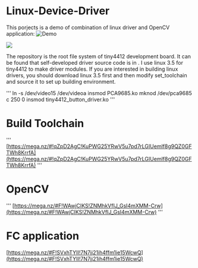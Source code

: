 # Linux-Device-Driver

This porjects is a demo of combination of linux driver and OpenCV application: ![Demo]()

![](https://github.com/lineagech/Linux-Device-Driver/blob/master/BD.JPG)

The repository is the root file system of tiny4412 development board. It can be found that self-developed driver source code is in [](kernel_3_5_0/drivers/char). I use linux 3.5 for tiny4412 to make driver modules. If you are interested in building linux drivers, you should download linux 3.5 first and then modify set_toolchain and source it to set up building environment.

'''
ln -s /dev/video15 /dev/videoa 
insmod PCA9685.ko
mknod /dev/pca9685 c 250 0
insmod tiny4412_button_driver.ko
'''

# Build Toolchain
'''
[https://mega.nz/#!qZpD2AgC!KuPWG25YRwV5u7pd7rLGIUemlf8g9QZ0GFTWh8KrrfA](https://mega.nz/#!qZpD2AgC!KuPWG25YRwV5u7pd7rLGIUemlf8g9QZ0GFTWh8KrrfA)
'''

# OpenCV
'''
[https://mega.nz/#F!WAwjCIKS!ZNMhkVfIJ_GsI4mXMM-Crw](https://mega.nz/#F!WAwjCIKS!ZNMhkVfIJ_GsI4mXMM-Crw)
'''

# FC application
[https://mega.nz/#F!SVxhTYII!7N7jj21ih4ffm1ie15WcwQ](https://mega.nz/#F!SVxhTYII!7N7jj21ih4ffm1ie15WcwQ)
